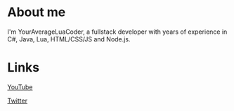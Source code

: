 # About me
I'm YourAverageLuaCoder, a fullstack developer with years of experience in C#, Java, Lua, HTML/CSS/JS and Node.js.

## 


# Links
[YouTube](https://youtube.com/@youraverageluacoder)

[Twitter](https://twitter.com/YourAverageLuaCoder)
